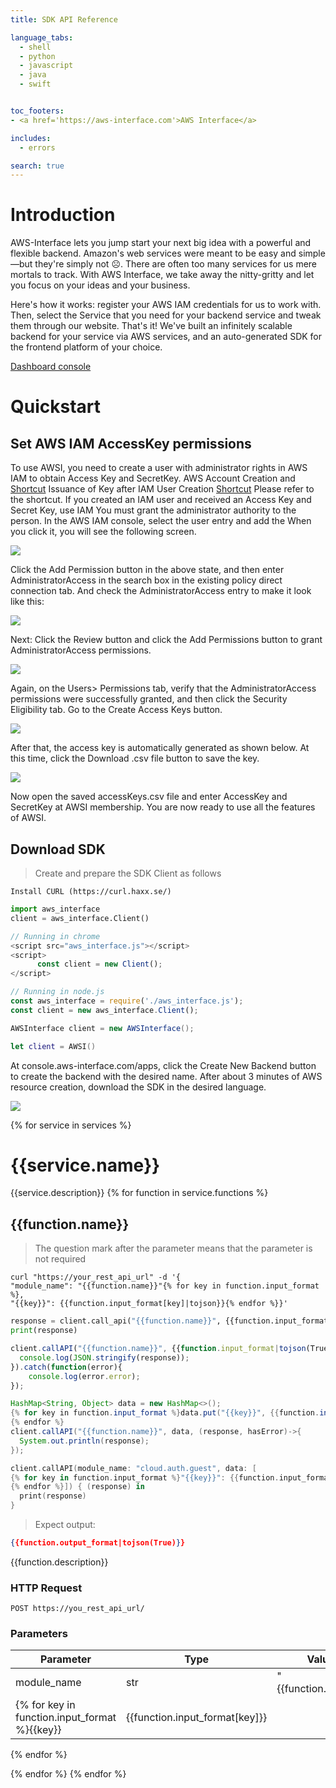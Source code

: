 ```yaml
---
title: SDK API Reference

language_tabs: 
  - shell
  - python
  - javascript
  - java
  - swift


toc_footers:
- <a href='https://aws-interface.com'>AWS Interface</a>

includes:
  - errors

search: true
---
```

# Introduction

AWS-Interface lets you jump start your next big idea with a powerful and flexible backend. Amazon's web services were meant to be easy and simple—but they're simply not ☹️. There are often too many services for us mere mortals to track. With AWS Interface, we take away the nitty-gritty and let you focus on your ideas and your business.

Here's how it works: register your AWS IAM credentials for us to work with. Then, select the Service that you need for your backend service and tweak them through our website. That's it! We've built an infinitely scalable backend for your service via AWS services, and an auto-generated SDK for the frontend platform of your choice.

[Dashboard console](https://console.aws-interface.com)

# Quickstart
## Set AWS IAM AccessKey permissions
To use AWSI, you need to create a user with administrator rights in AWS IAM to obtain Access Key and SecretKey. AWS Account Creation and [Shortcut](https://aws.amazon.com/premiumsupport/knowledge-center/create-and-activate-aws-account/) Issuance of Key after IAM User Creation [Shortcut](https://docs.aws.amazon.com/IAM/latest/UserGuide/id_users_create.html)
Please refer to the shortcut. If you created an IAM user and received an Access Key and Secret Key, use IAM
You must grant the administrator authority to the person. In the AWS IAM console, select the user entry and add the
When you click it, you will see the following screen.

<img src="images/aws_ak/1.png"><br>

Click the Add Permission button in the above state, and then enter AdministratorAccess in the search box in the existing policy direct connection tab.
And check the AdministratorAccess entry to make it look like this:

<img src="images/aws_ak/2.png"><br>

Next: Click the Review button and click the Add Permissions button to grant AdministratorAccess permissions.

<img src="images/aws_ak/3.png"><br>

Again, on the Users> Permissions tab, verify that the AdministratorAccess permissions were successfully granted, and then click the Security Eligibility tab.
Go to the Create Access Keys button.

<img src="images/aws_ak/4.png"><br>


After that, the access key is automatically generated as shown below. At this time, click the Download .csv file button to save the key.

<img src="images/aws_ak/5.png"><br>

Now open the saved accessKeys.csv file and enter AccessKey and SecretKey at AWSI membership. You are now ready to use all the features of AWSI.
## Download SDK

> Create and prepare the SDK Client as follows

```shell
Install CURL (https://curl.haxx.se/)
```

```python
import aws_interface
client = aws_interface.Client()
```

```javascript
// Running in chrome
<script src="aws_interface.js"></script>
<script>
      const client = new Client();
</script>

// Running in node.js
const aws_interface = require('./aws_interface.js');
const client = new aws_interface.Client();
```


```java
AWSInterface client = new AWSInterface();
```

```swift
let client = AWSI()
```
At console.aws-interface.com/apps, click the Create New Backend button to create the backend with the desired name.
After about 3 minutes of AWS resource creation, download the SDK in the desired language.

<img src="images/dashboard/sdk.png"><br>

{% for service in services %}
# {{service.name}}
{{service.description}}
{% for function in service.functions %}
## {{function.name}}

> The question mark after the parameter means that the parameter is not required

```shell
curl "https://your_rest_api_url" -d '{
"module_name": "{{function.name}}"{% for key in function.input_format %},
"{{key}}": {{function.input_format[key]|tojson}}{% endfor %}}'
```

```python
response = client.call_api("{{function.name}}", {{function.input_format|tojson(True)}})
print(response)
```

```javascript
client.callAPI("{{function.name}}", {{function.input_format|tojson(True)}}).then(function(response){
  console.log(JSON.stringify(response));
}).catch(function(error){
    console.log(error.error);
});
```


```java
HashMap<String, Object> data = new HashMap<>();
{% for key in function.input_format %}data.put("{{key}}", {{function.input_format[key]|tojson}});
{% endfor %}
client.callAPI("{{function.name}}", data, (response, hasError)->{
  System.out.println(response);
});
```

```swift
client.callAPI(module_name: "cloud.auth.guest", data: [
{% for key in function.input_format %}"{{key}}": {{function.input_format[key]|tojson}},
{% endfor %}]) { (response) in
  print(response)
}
```

> Expect output:

```json
{{function.output_format|tojson(True)}}
```

{{function.description}}

### HTTP Request

`POST https://you_rest_api_url/`

### Parameters
 
Parameter | Type | Value
--------- | ----------- | -----
module_name | str | "{{function.name}}"
{% for key in function.input_format %}{{key}} | {{function.input_format[key]}}
{% endfor %}

{% endfor %}
{% endfor %}

